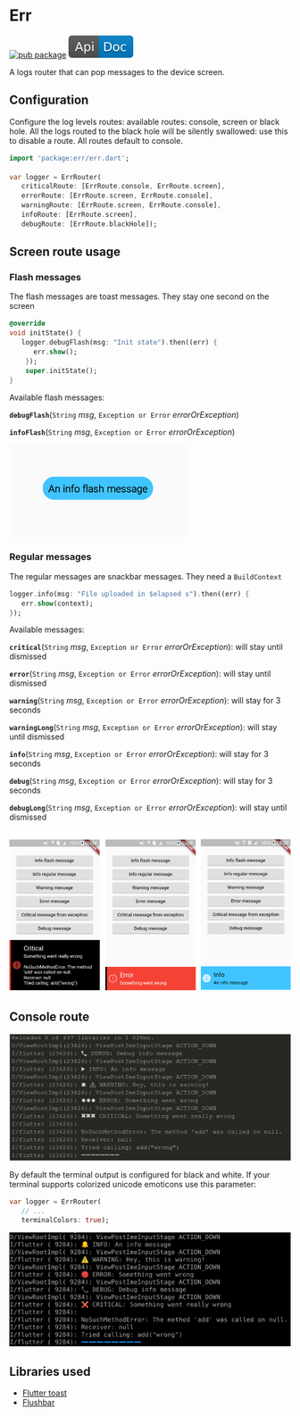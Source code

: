 # Err

[![pub package](https://img.shields.io/pub/v/err.svg)](https://pub.dartlang.org/packages/err) [![api doc](img/api-doc.svg)](https://pub.dartlang.org/documentation/err/latest/err/err-library.html)

A logs router that can pop messages to the device screen.

## Configuration

Configure the log levels routes: available routes: console, screen or black hole. All the logs routed to the black hole will be silently swallowed: use
this to disable a route. All routes default to console.

   ```dart
   import 'package:err/err.dart';

   var logger = ErrRouter(
      criticalRoute: [ErrRoute.console, ErrRoute.screen],
      errorRoute: [ErrRoute.screen, ErrRoute.console],
      warningRoute: [ErrRoute.screen, ErrRoute.console],
      infoRoute: [ErrRoute.screen],
      debugRoute: [ErrRoute.blackHole]);
   ```

## Screen route usage

### Flash messages

The flash messages are toast messages. They stay one second on the screen

   ```dart
   @override
   void initState() {
      logger.debugFlash(msg: "Init state").then((err) {
         err.show();
       });
       super.initState();
   }
   ```

Available flash messages:

**`debugFlash`**(`String` *msg*, `Exception or Error` *errorOrException*)

**`infoFlash`**(`String` *msg*, `Exception or Error` *errorOrException*)

![Screenshot](img/info_flash.png)

### Regular messages

The regular messages are snackbar messages. They need a `BuildContext`

   ```dart
   logger.info(msg: "File uploaded in $elapsed s").then((err) {
      err.show(context);
   });
   ```

Available messages:

**`critical`**(`String` *msg*, `Exception or Error` *errorOrException*): will
stay until dismissed

**`error`**(`String` *msg*, `Exception or Error` *errorOrException*): will
stay until dismissed

**`warning`**(`String` *msg*, `Exception or Error` *errorOrException*): will
stay for 3 seconds

**`warningLong`**(`String` *msg*, `Exception or Error` *errorOrException*): will
stay until dismissed

**`info`**(`String` *msg*, `Exception or Error` *errorOrException*): will
stay for 3 seconds

**`debug`**(`String` *msg*, `Exception or Error` *errorOrException*): will
stay for 3 seconds

**`debugLong`**(`String` *msg*, `Exception or Error` *errorOrException*): will
stay until dismissed

![Screenshot](img/messages.png)

## Console route

![Screenshot](img/terminal.png)

By default the terminal output is configured for black and white. If your terminal supports colorized unicode emoticons use this parameter:

   ```dart
   var logger = ErrRouter(
      // ...
      terminalColors: true);
   ```

![Screenshot](img/terminal_colors.png)

## Libraries used

- [Flutter toast](https://pub.dartlang.org/packages/fluttertoast)
- [Flushbar](https://pub.dartlang.org/packages/flushbar)
